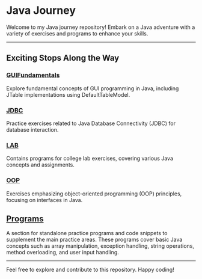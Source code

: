 <!--
    Author: omteja04
    Created on: 31-03-2024 13:24:54
    Description: JavaJourney
 -->

# Java Journey

Welcome to my Java journey repository! Embark on a Java adventure with a variety of exercises and programs to enhance your skills.

---

## Exciting Stops Along the Way

### [GUIFundamentals](./GUIFundamentals)

Explore fundamental concepts of GUI programming in Java, including JTable implementations using DefaultTableModel.

### [JDBC](./JDBC)

Practice exercises related to Java Database Connectivity (JDBC) for database interaction.

### [LAB](./LAB)

Contains programs for college lab exercises, covering various Java concepts and assignments.

### [OOP](./OOP)

Exercises emphasizing object-oriented programming (OOP) principles, focusing on interfaces in Java.

## [Programs](./Programs)

A section for standalone practice programs and code snippets to supplement the main practice areas. These programs cover basic Java concepts such as array manipulation, exception handling, string operations, method overloading, and user input handling.

---

Feel free to explore and contribute to this repository. Happy coding!
